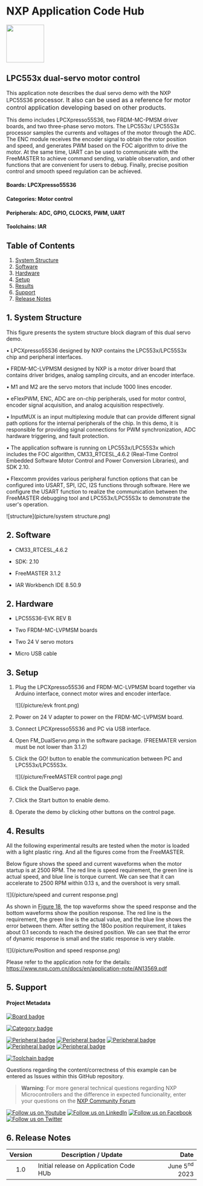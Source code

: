 # NXP Application Code Hub
[<img src="https://mcuxpresso.nxp.com/static/icon/nxp-logo-color.svg" width="100"/>](https://www.nxp.com)

## LPC553x dual-servo motor control
<div>This application note describes the dual servo demo with the NXP LPC55S36&nbsp;<span style="background-color: rgb(255 255 255/var(--tw-bg-opacity)); color: var(--tw-prose-body); font-size: 1rem;">processor. It also can be used as a reference for motor control application&nbsp;</span><span style="background-color: rgb(255 255 255/var(--tw-bg-opacity)); color: var(--tw-prose-body); font-size: 1rem;">developing based on other products.</span></div>

This demo includes LPCXpresso55S36, two FRDM-MC-PMSM driver boards, and two three-phase servo motors. The LPC553x/ LPC55S3x processor samples the currents and voltages of the motor through the ADC. The ENC module receives the encoder signal to obtain the rotor position and speed, and generates PWM based on the FOC algorithm to drive the motor. At the same time, UART can be used to communicate with the FreeMASTER to achieve command sending, variable observation, and other functions that are convenient for users to debug. Finally, precise position control and smooth speed regulation can be achieved.

#### Boards: LPCXpresso55S36

#### Categories: Motor control
#### Peripherals: ADC, GPIO, CLOCKS, PWM, UART
#### Toolchains: IAR

## Table of Contents
1. [System Structure](#step1)
2. [Software](#step2)
3. [Hardware](#step3)
4. [Setup](#step4)
5. [Results](#step5)
6. [Support](#step6)
7. [Release Notes](#step7)

## 1. System Structure

This figure presents the system structure block diagram of this dual servo demo.

•  LPCXpresso55S36 designed by NXP contains the LPC553x/LPC55S3x chip and peripheral interfaces.

•  FRDM-MC-LVPMSM designed by NXP is a motor driver board that contains driver bridges, analog sampling circuits, and an encoder interface.

•  M1 and M2 are the servo motors that include 1000 lines encoder.

•  eFlexPWM, ENC, ADC are on-chip peripherals, used for motor control, encoder signal acquisition, and analog acquisition respectively.

•  InputMUX is an input multiplexing module that can provide different signal path options for the internal peripherals of the chip. In this demo, it is responsible for providing signal connections for PWM synchronization, ADC hardware triggering, and fault protection.

•  The application software is running on LPC553x/LPC55S3x which includes the FOC algorithm, CM33_RTCESL_4.6.2 (Real-Time Control Embedded Software Motor Control and Power Conversion Libraries), and SDK 2.10.

•  Flexcomm provides various peripheral function options that can be configured into USART, SPI, I2C, I2S functions through software. Here we configure the USART function to realize the communication between the FreeMASTER debugging tool and LPC553x/LPC55S3x to demonstrate the user's operation.

![structure](picture/system structure.png)

## 2. Software

- CM33_RTCESL_4.6.2

- SDK: 2.10

- FreeMASTER 3.1.2

- IAR Workbench IDE 8.50.9

## 2. Hardware

-  LPC55S36-EVK REV B

-  Two FRDM-MC-LVPMSM boards

-  Two 24 V servo motors

-  Micro USB cable

## 3. Setup<a name="step3"></a>

1. Plug the LPCXpresso55S36 and FRDM-MC-LVPMSM board together via Arduino interface, connect motor wires and encoder interface.

   ![](/picture/evk front.png)

2. Power on 24 V adapter to power on the FRDM-MC-LVPMSM board.

3. Connect LPCXpresso55S36 and PC via USB interface.

4. Open FM_DualServo.pmp in the software package. (FREEMATER version must be not lower than 3.1.2)

5. Click the GO! button to enable the communication between PC and LPC553x/LPC55S3x.

   ![](/picture/FreeMASTER control page.png)

6. Click the DualServo page.

7. Click the Start button to enable demo.

8. Operate the demo by clicking other buttons on the control page.

## 4. Results<a name="step4"></a>

All the following experimental results are tested when the motor is loaded with a light plastic ring. And all the figures come from the FreeMASTER.

Below figure shows the speed and current waveforms when the motor startup is at 2500 RPM. The red line is speed requirement, the green line is actual speed, and blue line is torque current. We can see that it can accelerate to 2500 RPM within 0.13 s, and the overshoot is very small.

![](/picture/speed and current response.png)

As shown in [Figure 18](#_bookmark22), the top waveforms show the speed response and the bottom waveforms show the position response. The red line is the requirement, the green line is the actual value, and the blue line shows the error between them. After setting the 180o position requirement, it takes about 0.1 seconds to reach the desired position. We can see that the error of dynamic response is small and the static response is very stable.

![](/picture/Position and speed response.png)

Please refer to the application note for the details: https://www.nxp.com.cn/docs/en/application-note/AN13569.pdf

## 5. Support<a name="step5"></a>
#### Project Metadata
<!----- Boards ----->
[![Board badge](https://img.shields.io/badge/Board-LPCXPRESSO55S36-blue)](https://github.com/search?q=org%3Anxp-appcodehub+LPCXpresso55S36+in%3Areadme&type=Repositories)

<!----- Categories ----->
[![Category badge](https://img.shields.io/badge/Category-MOTOR%20CONTROL-yellowgreen)](https://github.com/search?q=org%3Anxp-appcodehub+motor_control+in%3Areadme&type=Repositories)

<!----- Peripherals ----->
[![Peripheral badge](https://img.shields.io/badge/Peripheral-ADC-yellow)](https://github.com/search?q=org%3Anxp-appcodehub+adc+in%3Areadme&type=Repositories) [![Peripheral badge](https://img.shields.io/badge/Peripheral-GPIO-yellow)](https://github.com/search?q=org%3Anxp-appcodehub+gpio+in%3Areadme&type=Repositories) [![Peripheral badge](https://img.shields.io/badge/Peripheral-CLOCKS-yellow)](https://github.com/search?q=org%3Anxp-appcodehub+clocks+in%3Areadme&type=Repositories) [![Peripheral badge](https://img.shields.io/badge/Peripheral-PWM-yellow)](https://github.com/search?q=org%3Anxp-appcodehub+pwm+in%3Areadme&type=Repositories) [![Peripheral badge](https://img.shields.io/badge/Peripheral-UART-yellow)](https://github.com/search?q=org%3Anxp-appcodehub+uart+in%3Areadme&type=Repositories)

<!----- Toolchains ----->
[![Toolchain badge](https://img.shields.io/badge/Toolchain-IAR-orange)](https://github.com/search?q=org%3Anxp-appcodehub+iar+in%3Areadme&type=Repositories)

Questions regarding the content/correctness of this example can be entered as Issues within this GitHub repository.

>**Warning**: For more general technical questions regarding NXP Microcontrollers and the difference in expected funcionality, enter your questions on the [NXP Community Forum](https://community.nxp.com/)

[![Follow us on Youtube](https://img.shields.io/badge/Youtube-Follow%20us%20on%20Youtube-red.svg)](https://www.youtube.com/@NXP_Semiconductors)
[![Follow us on LinkedIn](https://img.shields.io/badge/LinkedIn-Follow%20us%20on%20LinkedIn-blue.svg)](https://www.linkedin.com/company/nxp-semiconductors)
[![Follow us on Facebook](https://img.shields.io/badge/Facebook-Follow%20us%20on%20Facebook-blue.svg)](https://www.facebook.com/nxpsemi/)
[![Follow us on Twitter](https://img.shields.io/badge/Twitter-Follow%20us%20on%20Twitter-white.svg)](https://twitter.com/NXP)

## 6. Release Notes<a name="step6"></a>
| Version | Description / Update                           | Date                        |
|:-------:|------------------------------------------------|----------------------------:|
| 1.0     | Initial release on Application Code HUb        | June 5<sup>nd</sup> 2023 |

